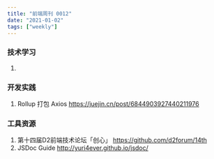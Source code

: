 ```yaml
---
title: "前端周刊 0012"
date: "2021-01-02"
tags: ["weekly"]
---
```


### 技术学习
1. 

### 开发实践
1. Rollup 打包 Axios https://juejin.cn/post/6844903927440211976

### 工具资源
1. 第十四届D2前端技术论坛「创心」 https://github.com/d2forum/14th
2. JSDoc Guide http://yuri4ever.github.io/jsdoc/
